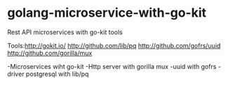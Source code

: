 # golang-microservice-with-go-kit
Rest API microservices with go-kit tools

Tools:http://gokit.io/
      http://github.com/lib/pq
      http://github.com/gofrs/uuid
      http://github.com/gorilla/mux

-Microservices wiht go-kit
-Http server with gorilla mux
-uuid with gofrs
-driver postgresql with lib/pq
